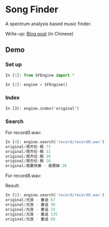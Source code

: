 # Song Finder

A spectrum analysis based music finder.

Write-up: [Blog post]() (in Chinese)

## Demo

### Set up

``` python
In [1]: from SFEngine import *

In [2]: engine = SFEngine()
```

### Index

```
In [3]: engine.index('original')
```

### Search

For record0.wav:

``` python
In [4]: engine.search('record/record0.wav')
original/周杰伦-枫 73
original/周杰伦-枫 31
original/周杰伦-枫 10
original/周杰伦-枫 28
original/我要快樂 - 張惠妹 28
```

For record8.wav:

Result:

```python
In [5]: engine.search('record/record8.wav')
original/光良 - 童话 67
original/光良 - 童话 39
original/光良 - 童话 33
original/光良 - 童话 135
original/光良 - 童话 69
```


